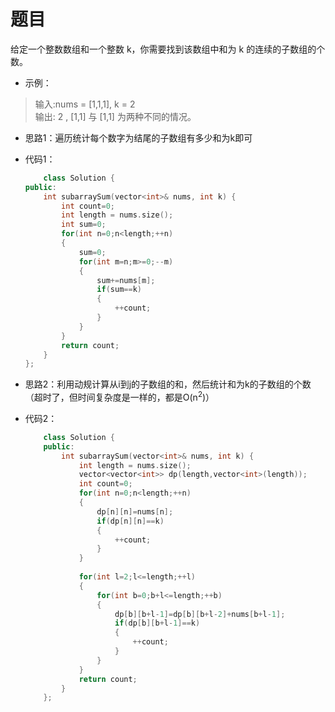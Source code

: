 # 题目
给定一个整数数组和一个整数 k，你需要找到该数组中和为 k 的连续的子数组的个数。

* 示例：
>输入:nums = [1,1,1], k = 2<br>
输出: 2 , [1,1] 与 [1,1] 为两种不同的情况。

* 思路1：遍历统计每个数字为结尾的子数组有多少和为k即可


* 代码1：
    ```C++
        class Solution {
    public:
        int subarraySum(vector<int>& nums, int k) {
            int count=0;
            int length = nums.size();
            int sum=0;
            for(int n=0;n<length;++n)
            {
                sum=0;
                for(int m=n;m>=0;--m)
                {
                    sum+=nums[m];
                    if(sum==k)
                    {
                        ++count;
                    }
                }
            }
            return count;
        }
    };
    ```


* 思路2：利用动规计算从i到j的子数组的和，然后统计和为k的子数组的个数（超时了，但时间复杂度是一样的，都是O(n<sup>2</sup>)）
* 代码2：
    ```C++
        class Solution {
        public:
            int subarraySum(vector<int>& nums, int k) {
                int length = nums.size();
                vector<vector<int>> dp(length,vector<int>(length));
                int count=0;
                for(int n=0;n<length;++n)
                {
                    dp[n][n]=nums[n];
                    if(dp[n][n]==k)
                    {
                        ++count;
                    }
                }
                
                for(int l=2;l<=length;++l)
                {
                    for(int b=0;b+l<=length;++b)
                    {
                        dp[b][b+l-1]=dp[b][b+l-2]+nums[b+l-1];
                        if(dp[b][b+l-1]==k)
                        {
                            ++count;
                        }
                    }
                }
                return count;
            }
        };
    ```